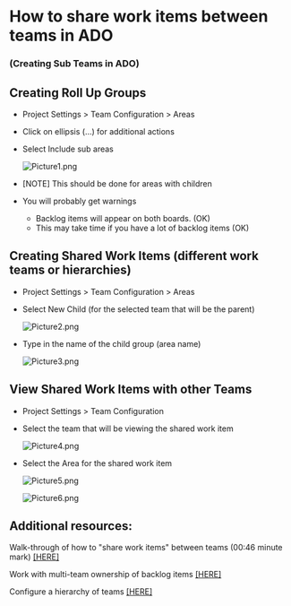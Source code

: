 # How to share work items between teams in ADO
### (Creating Sub Teams in ADO)

## Creating Roll Up Groups

-   Project Settings \> Team Configuration \> Areas
-   Click on ellipsis (…) for additional actions
-   Select Include sub areas

    ![Picture1.png](/.attachments/Picture1-7f1e0e62-3774-418d-a610-da3d233e6487.png)

-   [NOTE] This should be done for areas with children
-   You will probably get warnings
    -   Backlog items will appear on both boards. (OK)
    -   This may take time if you have a lot of backlog items (OK)

## 

## Creating Shared Work Items (different work teams or hierarchies)

-   Project Settings \> Team Configuration \> Areas
-   Select New Child (for the selected team that will be the parent)

    ![Picture2.png](/.attachments/Picture2-854bfcc4-48be-4ba0-9b56-0dfeea5240cd.png)

-   Type in the name of the child group (area name)

    ![Picture3.png](/.attachments/Picture3-b67390ee-7074-4d26-9201-4950e3c840a4.png)

## View Shared Work Items with other Teams

-   Project Settings \> Team Configuration
-   Select the team that will be viewing the shared work item

    ![Picture4.png](/.attachments/Picture4-12aa65e4-da7a-4e51-aff3-57ed2cbd82df.png)

-   Select the Area for the shared work item

    ![Picture5.png](/.attachments/Picture5-c5169846-ba73-4576-b591-fcc5d3d75e04.png)

    ![Picture6.png](/.attachments/Picture6-0a3db8c9-71c2-4a68-b345-9cf9499c8180.png)

## 

## 

## Additional resources:

Walk-through of how to "share work items" between teams (00:46 minute mark) [[HERE]](https://microsoft.sharepoint.com/teams/SPARK-DigitalLearningEvent/Recordings/Forms/AllItems.aspx?id=%2Fteams%2FSPARK%2DDigitalLearningEvent%2FRecordings%2FManaging%20Large%20DoD%20Projects%20with%20Multiple%20Teams%20in%20Azure%20DevOps%2Emp4&parent=%2Fteams%2FSPARK%2DDigitalLearningEvent%2FRecordings)

Work with multi-team ownership of backlog items [[HERE]](https://docs.microsoft.com/en-us/azure/devops/boards/backlogs/backlogs-overview?view=azure-devops#multi-team)

Configure a hierarchy of teams [[HERE]](https://docs.microsoft.com/en-us/azure/devops/boards/plans/configure-hierarchical-teams?msclkid=c8900540d07911ec92aeb81f8c0b927c&view=azure-devops)
